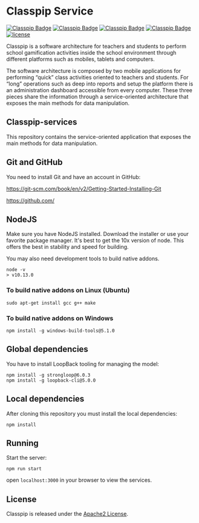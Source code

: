 # Classpip Service

[![Classpip Badge](https://img.shields.io/badge/classpip-dashboard-brightgreen.svg)](https://github.com/rocmeseguer/classpip-dashboard)
[![Classpip Badge](https://img.shields.io/badge/classpip-mobile--profe-brightgreen)](https://github.com/rocmeseguer/classpip-mobile-profe)
[![Classpip Badge](https://img.shields.io/badge/classpip-mobile--student-brightgreen)](https://github.com/rocmeseguer/classpip-mobile-student)
[![Classpip Badge](https://img.shields.io/badge/classpip-services-brightgreen.svg)](https://github.com/rocmeseguer/classpip-services)
[![license](https://img.shields.io/badge/license-Apache%202.0-blue.svg)](https://github.com/classpip/classpip/blob/master/LICENSE)

Classpip is a software architecture for teachers and students to perform school gamification activities inside the school environment through different platforms such as mobiles, tablets and computers.

The software architecture is composed by two mobile applications for performing “quick” class activities oriented to teachers and students. For “long” operations such as deep into reports and setup the platform there is an administration dashboard accessible from every computer. These three pieces share the information through a service-oriented architecture that exposes the main methods for data manipulation.

## Classpip-services
This repository contains the service-oriented application that exposes the main methods for data manipulation.

## Git and GitHub

You need to install Git and have an account in GitHub:
 
https://git-scm.com/book/en/v2/Getting-Started-Installing-Git
 
https://github.com/
 
## NodeJS

Make sure you have NodeJS installed. Download the installer or use your favorite package manager. It's best to get the 10x version of node. This offers the best in stability and speed for building.

You may also need development tools to build native addons.

```
node -v
> v10.13.0
```

### To build native addons on Linux (Ubuntu)

```
sudo apt-get install gcc g++ make
```

### To build native addons on Windows

```
npm install -g windows-build-tools@5.1.0
```

## Global dependencies

You have to install LoopBack tooling for managing the model:

```
npm install -g strongloop@6.0.3
npm install -g loopback-cli@5.0.0
```

## Local dependencies

After cloning this repository you must install the local dependencies:

```
npm install
```

## Running
Start the server: 
```
npm run start
```
open `localhost:3000` in your browser to view the services.

## License

Classpip is released under the [Apache2 License](https://github.com/classpip/classpip-mobile/blob/master/LICENSE).
